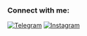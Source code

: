 ### Connect with me:

[![Telegram](https://img.shields.io/badge/Telegram-26A5E4?style=for-the-badge&logo=telegram&logoColor=white)](https://t.me/dilmurodcode)
[![Instagram](https://img.shields.io/badge/Instagram-E4405F?style=for-the-badge&logo=instagram&logoColor=white)](https://instagram.com/dilmurodeshmamatov)
